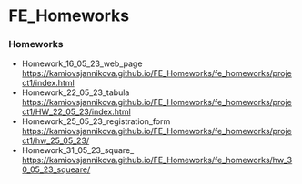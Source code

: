 # FE_Homeworks
### Homeworks
- Homework_16_05_23_web_page https://kamiovsjannikova.github.io/FE_Homeworks/fe_homeworks/project1/index.html
- Homework_22_05_23_tabula https://kamiovsjannikova.github.io/FE_Homeworks/fe_homeworks/project1/HW_22_05_23/index.html
- Homework_25_05_23_registration_form https://kamiovsjannikova.github.io/FE_Homeworks/fe_homeworks/project1/hw_25_05_23/
- Homework_31_05_23_square_ https://kamiovsjannikova.github.io/FE_Homeworks/fe_homeworks/hw_30_05_23_squeare/
